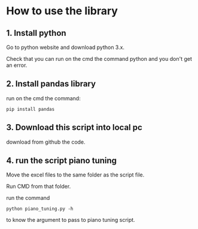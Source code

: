# How to use the library

## 1. Install python

Go to python website and download python 3.x.

Check that you can run on the cmd the command python and you don't get an error.

## 2. Install pandas library

run on the cmd the command:

```
pip install pandas
```

## 3.  Download this script into local pc

download from github the code.

## 4. run the script piano tuning

Move the excel files to the same folder as the script file.

Run CMD from that folder.

run the command

```
python piano_tuning.py -h
```

to know the argument to pass to piano tuning script.

